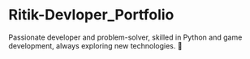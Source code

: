 # Ritik-Devloper_Portfolio
 Passionate developer and problem-solver, skilled in Python and game development, always exploring new technologies. 🚀
